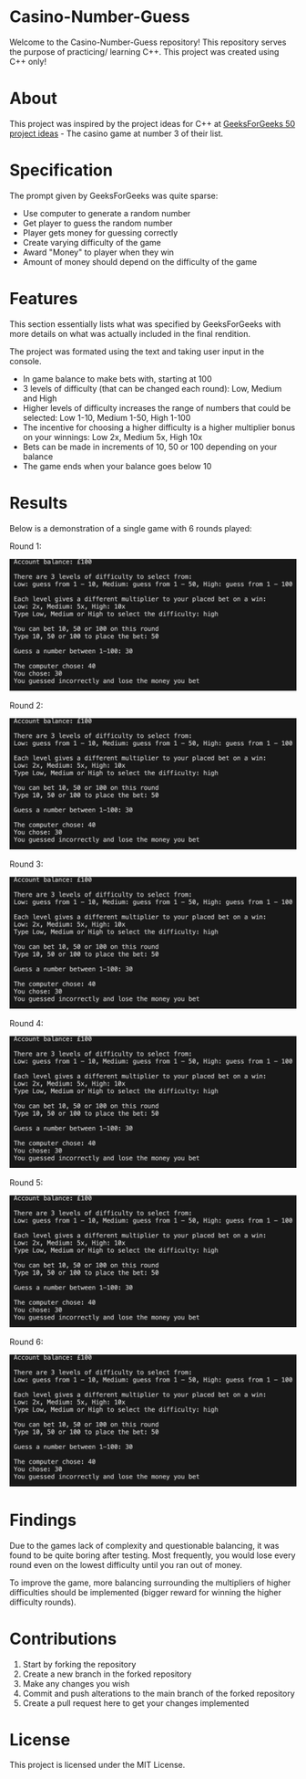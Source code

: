 # Casino-Number-Guess

Welcome to the Casino-Number-Guess repository! This repository serves the purpose of practicing/ learning C++.
This project was created using C++ only!

# About 

This project was inspired by the project ideas for C++ at [GeeksForGeeks 50 project ideas](https://www.geeksforgeeks.org/top-50-cpp-project-ideas-for-beginners-advanced/#beginner-level-c-projects-ideas) - The casino game at number 3 of their list.

# Specification

The prompt given by GeeksForGeeks was quite sparse:
- Use computer to generate a random number
- Get player to guess the random number
- Player gets money for guessing correctly
- Create varying difficulty of the game
- Award "Money" to player when they win 
- Amount of money should depend on the difficulty of the game

# Features

This section essentially lists what was specified by GeeksForGeeks with more details on what was actually included in the final rendition.

The project was formated using the text and taking user input in the console.

- In game balance to make bets with, starting at 100
- 3 levels of difficulty (that can be changed each round): Low, Medium and High
- Higher levels of difficulty increases the range of numbers that could be selected: Low 1-10, Medium 1-50, High 1-100
- The incentive for choosing a higher difficulty is a higher multiplier bonus on your winnings: Low 2x, Medium 5x, High 10x
- Bets can be made in increments of 10, 50 or 100 depending on your balance
- The game ends when your balance goes below 10

# Results

Below is a demonstration of a single game with 6 rounds played:

Round 1:

![First round of the game, lose £50](./images/GamePlaythrough/CasinoRound1.png "Round 1 of casion game")

Round 2:

![Second round of the game, lose £10](./images/GamePlaythrough/CasinoRound1.png "Round 2 of casion game")

Round 3:

![Third round of the game, lose £10](./images/GamePlaythrough/CasinoRound1.png "Round 3 of casion game")

Round 4:

![Fourth round of the game, lose £10](./images/GamePlaythrough/CasinoRound1.png "Round 4 of casion game")

Round 5:

![Fifth round of the game, lose £10](./images/GamePlaythrough/CasinoRound1.png "Round 5 of casion game")

Round 6:

![Sixth round of the game, lose £10](./images/GamePlaythrough/CasinoRound1.png "Round 6 of casion game")

# Findings

Due to the games lack of complexity and questionable balancing, it was found to be quite boring after testing. 
Most frequently, you would lose every round even on the lowest difficulty until you ran out of money.

To improve the game, more balancing surrounding the multipliers of higher difficulties should be implemented (bigger reward for winning the higher difficulty rounds).

# Contributions

1. Start by forking the repository
2. Create a new branch in the forked repository
3. Make any changes you wish
4. Commit and push alterations to the main branch of the forked repository
5. Create a pull request here to get your changes implemented


# License

This project is licensed under the MIT License.